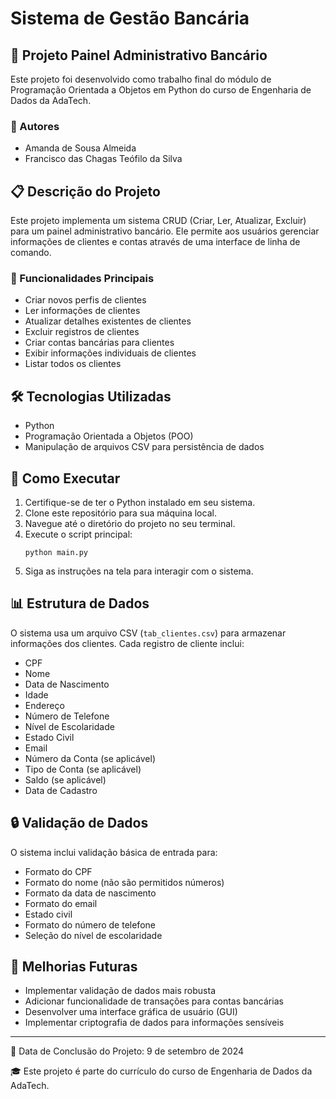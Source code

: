 # Sistema de Gestão Bancária

## 🏦 Projeto Painel Administrativo Bancário

Este projeto foi desenvolvido como trabalho final do módulo de Programação Orientada a Objetos em Python do curso de Engenharia de Dados da AdaTech.

### 👥 Autores
- Amanda de Sousa Almeida
- Francisco das Chagas Teófilo da Silva

## 📋 Descrição do Projeto

Este projeto implementa um sistema CRUD (Criar, Ler, Atualizar, Excluir) para um painel administrativo bancário. Ele permite aos usuários gerenciar informações de clientes e contas através de uma interface de linha de comando.

### 🔑 Funcionalidades Principais

- Criar novos perfis de clientes
- Ler informações de clientes
- Atualizar detalhes existentes de clientes
- Excluir registros de clientes
- Criar contas bancárias para clientes
- Exibir informações individuais de clientes
- Listar todos os clientes

## 🛠 Tecnologias Utilizadas

- Python
- Programação Orientada a Objetos (POO)
- Manipulação de arquivos CSV para persistência de dados

## 🚀 Como Executar

1. Certifique-se de ter o Python instalado em seu sistema.
2. Clone este repositório para sua máquina local.
3. Navegue até o diretório do projeto no seu terminal.
4. Execute o script principal:
   ```
   python main.py
   ```
5. Siga as instruções na tela para interagir com o sistema.

## 📊 Estrutura de Dados

O sistema usa um arquivo CSV (`tab_clientes.csv`) para armazenar informações dos clientes. Cada registro de cliente inclui:

- CPF
- Nome
- Data de Nascimento
- Idade
- Endereço
- Número de Telefone
- Nível de Escolaridade
- Estado Civil
- Email
- Número da Conta (se aplicável)
- Tipo de Conta (se aplicável)
- Saldo (se aplicável)
- Data de Cadastro

## 🔒 Validação de Dados

O sistema inclui validação básica de entrada para:
- Formato do CPF
- Formato do nome (não são permitidos números)
- Formato da data de nascimento
- Formato do email
- Estado civil
- Formato do número de telefone
- Seleção do nível de escolaridade

## 🎯 Melhorias Futuras

- Implementar validação de dados mais robusta
- Adicionar funcionalidade de transações para contas bancárias
- Desenvolver uma interface gráfica de usuário (GUI)
- Implementar criptografia de dados para informações sensíveis

---

📅 Data de Conclusão do Projeto: 9 de setembro de 2024

🎓 Este projeto é parte do currículo do curso de Engenharia de Dados da AdaTech.
